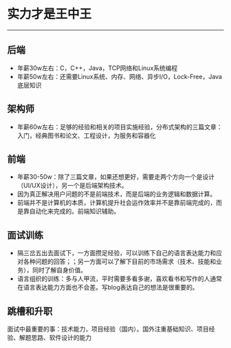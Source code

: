 # 实力才是王中王

---

## 后端
- 年薪30w左右：C，C++，Java，TCP网络和Linux系统编程
- 年薪50w左右：还需要Linux系统、内存、网络、异步I/O，Lock-Free，Java底层知识

## 架构师
- 年薪60w左右：足够的经验和相关的项目实施经验，分布式架构的三篇文章：入门，经典图书和论文、工程设计，为服务和容器化

## 前端
- 年薪30-50w：除了三篇文章，如果还想更好，需要走两个方向一个是设计（UI/UX设计），另一个是后端架构技术。
- 因为真正解决用户问题的不是前端技术，而是后端的业务逻辑和数据计算。
- 前端并不是计算机的本质，计算机提升社会运作效率并不是靠前端完成的，而是靠自动化来完成的。前端知识辅助。

## 面试训练
- 隔三岔五出去面试下，一方面攒足经验，可以训练下自己的语言表达能力和应对各种问题的回答；；另一方面可以了解下目前的市场需求（技术、技能和业务），同时了解自身价值。
- 语言组织的训练：多与人甲流，平时需要多看多谢，喜欢看书和写作的人通常在语言表达能力方面也不会差。写blog表达自己的想法是很重要的。

## 跳槽和升职
面试中最重要的事：技术能力，项目经验（国内）。国外注重基础知识、项目经验、解题思路、软件设计的能力

